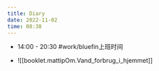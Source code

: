 ```yaml
---
title: Diary
date: 2022-11-02
time: 08:38
---
```


- 14:00 - 20:30 #work/bluefin上班时间 


- ![[booklet.mattipOm.Vand_forbrug_i_hjemmet]]